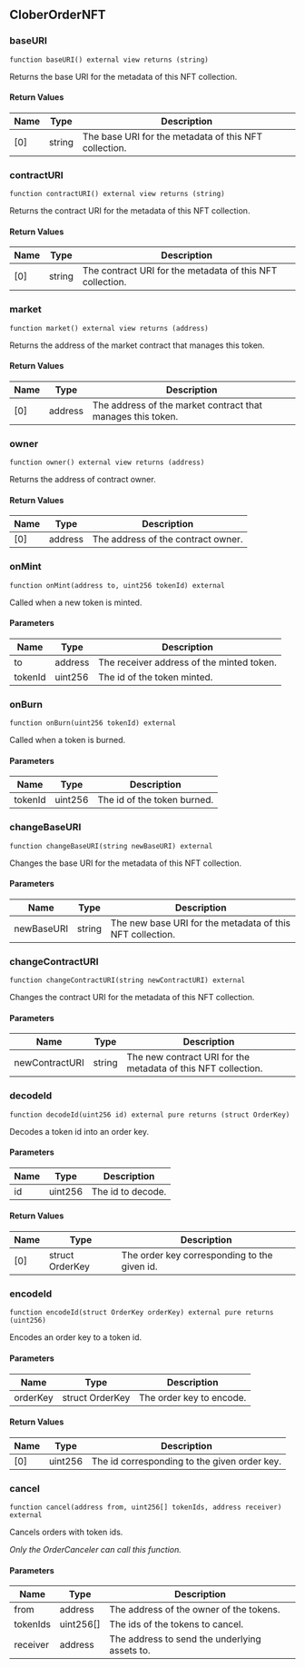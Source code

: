 ## CloberOrderNFT

### baseURI

```solidity
function baseURI() external view returns (string)
```

Returns the base URI for the metadata of this NFT collection.

#### Return Values

| Name | Type | Description |
| ---- | ---- | ----------- |
| [0] | string | The base URI for the metadata of this NFT collection. |

### contractURI

```solidity
function contractURI() external view returns (string)
```

Returns the contract URI for the metadata of this NFT collection.

#### Return Values

| Name | Type | Description |
| ---- | ---- | ----------- |
| [0] | string | The contract URI for the metadata of this NFT collection. |

### market

```solidity
function market() external view returns (address)
```

Returns the address of the market contract that manages this token.

#### Return Values

| Name | Type | Description |
| ---- | ---- | ----------- |
| [0] | address | The address of the market contract that manages this token. |

### owner

```solidity
function owner() external view returns (address)
```

Returns the address of contract owner.

#### Return Values

| Name | Type | Description |
| ---- | ---- | ----------- |
| [0] | address | The address of the contract owner. |

### onMint

```solidity
function onMint(address to, uint256 tokenId) external
```

Called when a new token is minted.

#### Parameters

| Name | Type | Description |
| ---- | ---- | ----------- |
| to | address | The receiver address of the minted token. |
| tokenId | uint256 | The id of the token minted. |

### onBurn

```solidity
function onBurn(uint256 tokenId) external
```

Called when a token is burned.

#### Parameters

| Name | Type | Description |
| ---- | ---- | ----------- |
| tokenId | uint256 | The id of the token burned. |

### changeBaseURI

```solidity
function changeBaseURI(string newBaseURI) external
```

Changes the base URI for the metadata of this NFT collection.

#### Parameters

| Name | Type | Description |
| ---- | ---- | ----------- |
| newBaseURI | string | The new base URI for the metadata of this NFT collection. |

### changeContractURI

```solidity
function changeContractURI(string newContractURI) external
```

Changes the contract URI for the metadata of this NFT collection.

#### Parameters

| Name | Type | Description |
| ---- | ---- | ----------- |
| newContractURI | string | The new contract URI for the metadata of this NFT collection. |

### decodeId

```solidity
function decodeId(uint256 id) external pure returns (struct OrderKey)
```

Decodes a token id into an order key.

#### Parameters

| Name | Type | Description |
| ---- | ---- | ----------- |
| id | uint256 | The id to decode. |

#### Return Values

| Name | Type | Description |
| ---- | ---- | ----------- |
| [0] | struct OrderKey | The order key corresponding to the given id. |

### encodeId

```solidity
function encodeId(struct OrderKey orderKey) external pure returns (uint256)
```

Encodes an order key to a token id.

#### Parameters

| Name | Type | Description |
| ---- | ---- | ----------- |
| orderKey | struct OrderKey | The order key to encode. |

#### Return Values

| Name | Type | Description |
| ---- | ---- | ----------- |
| [0] | uint256 | The id corresponding to the given order key. |

### cancel

```solidity
function cancel(address from, uint256[] tokenIds, address receiver) external
```

Cancels orders with token ids.

_Only the OrderCanceler can call this function._

#### Parameters

| Name | Type | Description |
| ---- | ---- | ----------- |
| from | address | The address of the owner of the tokens. |
| tokenIds | uint256[] | The ids of the tokens to cancel. |
| receiver | address | The address to send the underlying assets to. |

